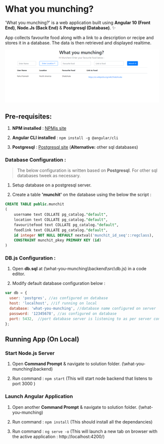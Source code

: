 # What you munching?

'What you munching?' is a web application built using **Angular 10 (Front End)**, **Node.Js (Back End)** & **Postgresql (Database)**.  :sparkles:

App collects favourite food along with a link to a description or recipe and stores it in a database. The data is then retrieved and displayed realtime.  

![what you munchiong screenshot](https://github.com/rahul2810/what-you-munching/blob/master/munchit_screenshot.png?raw=true)

## Pre-requisites:
1. **NPM installed** : [NPMjs site](https://www.npmjs.com/get-npm)

2. **Angular CLI installed** : `npm install -g @angular/cli`

3. **Postgresql** : [Postgresql site](https://www.postgresql.org/) (**Alternative:**  other sql databases)

### Database Configuration :
> The below configuration is written based on **Postgresql**. For other sql databases tweek as necessary.
1. Setup database on a postgresql server.

2. Create a table **'munchit'** on the database using the below the script :

```sql
CREATE TABLE public.munchit
(
    username text COLLATE pg_catalog."default",
    location text COLLATE pg_catalog."default",
    favouritefood text COLLATE pg_catalog."default",
    foodlink text COLLATE pg_catalog."default",
    id integer NOT NULL DEFAULT nextval('munchit_id_seq'::regclass),
    CONSTRAINT munchit_pkey PRIMARY KEY (id)
)
```
### DB.js Configuration :
1. Open **db.sql** at (\what-you-munching\backend\src\db.js) in a code editor.

2. Modify default database configuration below :
  ```javascript
  var db = {
    user: 'postgres', //as configured on database
    host: 'localhost', //if running on local
    database: 'what-you-munching', //database name configured on server
    password: '12345678', //as configured on database
    port: 5432,  //port database server is listening to as per server configuration
};
  ```

## Running App (On Local)

### Start Node.js Server
1. Open **Command Prompt** & navigate to solution folder. (\what-you-munching\backend) 

2. Run command : `npm start` (This will start node backend that listens to port 3000 )

### Launch Angular Application

1. Open another **Command Prompt** & navigate to solution folder. (\what-you-munching) 

2. Run command : `npm install` (This should install all the dependancies)

3. Run command : `ng serve -o`  (This will launch a new tab on browser with the active application : http://localhost:4200/)
